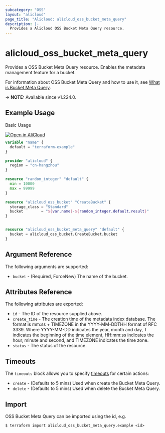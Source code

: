 ```yaml
---
subcategory: "OSS"
layout: "alicloud"
page_title: "Alicloud: alicloud_oss_bucket_meta_query"
description: |-
  Provides a Alicloud OSS Bucket Meta Query resource.
---
```


# alicloud_oss_bucket_meta_query

Provides a OSS Bucket Meta Query resource. Enables the metadata management feature for a bucket.

For information about OSS Bucket Meta Query and how to use it, see [What is Bucket Meta Query](https://www.alibabacloud.com/help/en/oss/developer-reference/openmetaquery).

-> **NOTE:** Available since v1.224.0.

## Example Usage

Basic Usage

<div style="display: block;margin-bottom: 40px;"><div class="oics-button" style="float: right;position: absolute;margin-bottom: 10px;">
  <a href="https://api.aliyun.com/api-tools/terraform?resource=alicloud_oss_bucket_meta_query&exampleId=316b92c6-d53e-76ee-57a2-1004246bb90eca2990fa&activeTab=example&spm=docs.r.oss_bucket_meta_query.0.316b92c6d5&intl_lang=EN_US" target="_blank">
    <img alt="Open in AliCloud" src="https://img.alicdn.com/imgextra/i1/O1CN01hjjqXv1uYUlY56FyX_!!6000000006049-55-tps-254-36.svg" style="max-height: 44px; max-width: 100%;">
  </a>
</div></div>

```terraform
variable "name" {
  default = "terraform-example"
}

provider "alicloud" {
  region = "cn-hangzhou"
}

resource "random_integer" "default" {
  min = 10000
  max = 99999
}

resource "alicloud_oss_bucket" "CreateBucket" {
  storage_class = "Standard"
  bucket        = "${var.name}-${random_integer.default.result}"
}


resource "alicloud_oss_bucket_meta_query" "default" {
  bucket = alicloud_oss_bucket.CreateBucket.bucket
}
```

## Argument Reference

The following arguments are supported:
* `bucket` - (Required, ForceNew) The name of the bucket.

## Attributes Reference

The following attributes are exported:
* `id` - The ID of the resource supplied above.
* `create_time` - The creation time of the metadata index database. The format is mm:ss + TIMEZONE in the YYYY-MM-DDTHH format of RFC 3339. Where YYYY-MM-DD indicates the year, month and day, T indicates the beginning of the time element, HH:mm:ss indicates the hour, minute and second, and TIMEZONE indicates the time zone.
* `status` - The status of the resource.

## Timeouts

The `timeouts` block allows you to specify [timeouts](https://www.terraform.io/docs/configuration-0-11/resources.html#timeouts) for certain actions:
* `create` - (Defaults to 5 mins) Used when create the Bucket Meta Query.
* `delete` - (Defaults to 5 mins) Used when delete the Bucket Meta Query.

## Import

OSS Bucket Meta Query can be imported using the id, e.g.

```shell
$ terraform import alicloud_oss_bucket_meta_query.example <id>
```